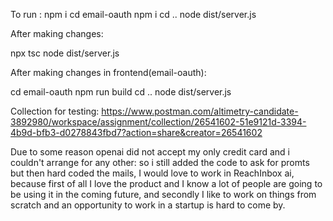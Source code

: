 To run : 
npm i
cd email-oauth
npm i
cd ..
node dist/server.js

After making changes: 

npx tsc
node dist/server.js

After making changes in frontend(email-oauth):

cd email-oauth
npm run build
cd ..
node dist/server.js

Collection for testing:
https://www.postman.com/altimetry-candidate-3892980/workspace/assignment/collection/26541602-51e9121d-3394-4b9d-bfb3-d0278843fbd7?action=share&creator=26541602

Due to some reason openai did not accept my only credit card and i couldn't arrange for any other: so i still 
added the code to ask for promts but then hard coded the mails, I would love to work in ReachInbox ai, 
because first of all I love the product and I know a lot of people are going to be using it in the coming 
future, and secondly I like to work on things from scratch and an opportunity to work in a 
startup is hard to come by.
